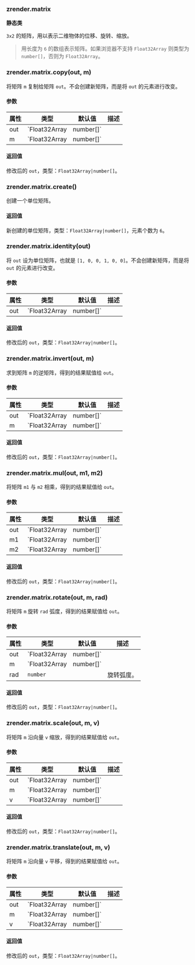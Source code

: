 ---
---

### zrender.matrix

**静态类**

`3x2` 的矩阵，用以表示二维物体的位移、旋转、缩放。

> 用长度为 `6` 的数组表示矩阵。如果浏览器不支持 `Float32Array` 则类型为 `number[]`，否则为 `Float32Array`。



### zrender.matrix.copy(out, m)

将矩阵 `m` 复制给矩阵 `out`。不会创建新矩阵，而是将 `out` 的元素进行改变。

#### 参数

|属性|类型|默认值|描述|
|---|---|---|---|
|out|`Float32Array|number[]`||待修改的矩阵，由 [`zrender.matrix.create`](#zrendermatrixcreate) 创建。|
|m|`Float32Array|number[]`||参考矩阵。|

#### 返回值

修改后的 `out`，类型：`Float32Array|number[]`。



### zrender.matrix.create()

创建一个单位矩阵。

#### 返回值

新创建的单位矩阵，类型：`Float32Array|number[]`，元素个数为 `6`。



### zrender.matrix.identity(out)

将 `out` 设为单位矩阵，也就是 `[1, 0, 0, 1, 0, 0]`。不会创建新矩阵，而是将 `out` 的元素进行改变。

#### 参数

|属性|类型|默认值|描述|
|---|---|---|---|
|out|`Float32Array|number[]`||待修改的矩阵，由 [`zrender.matrix.create`](#zrendermatrixcreate) 创建。|

#### 返回值

修改后的 `out`，类型：`Float32Array|number[]`。



### zrender.matrix.invert(out, m)

求到矩阵 `m` 的逆矩阵，得到的结果赋值给 `out`。

#### 参数

|属性|类型|默认值|描述|
|---|---|---|---|
|out|`Float32Array|number[]`||输出矩阵，由 [`zrender.matrix.create`](#zrendermatrixcreate) 创建。|
|m|`Float32Array|number[]`||待求逆的矩阵，不会在改方法中被改变。|

#### 返回值

修改后的 `out`，类型：`Float32Array|number[]`。



### zrender.matrix.mul(out, m1, m2)

将矩阵 `m1` 与 `m2` 相乘，得到的结果赋值给 `out`。

#### 参数

|属性|类型|默认值|描述|
|---|---|---|---|
|out|`Float32Array|number[]`||输出矩阵，由 [`zrender.matrix.create`](#zrendermatrixcreate) 创建。|
|m1|`Float32Array|number[]`||待相乘的矩阵。|
|m2|`Float32Array|number[]`||待相乘的矩阵。|

#### 返回值

修改后的 `out`，类型：`Float32Array|number[]`。



### zrender.matrix.rotate(out, m, rad)

将矩阵 `m` 旋转 `rad` 弧度，得到的结果赋值给 `out`。

#### 参数

|属性|类型|默认值|描述|
|---|---|---|---|
|out|`Float32Array|number[]`||输出矩阵，由 [`zrender.matrix.create`](#zrendermatrixcreate) 创建。|
|m|`Float32Array|number[]`||待修改的矩阵，不会在改方法中被改变。|
|rad|`number`||旋转弧度。|

#### 返回值

修改后的 `out`，类型：`Float32Array|number[]`。



### zrender.matrix.scale(out, m, v)

将矩阵 `m` 沿向量 `v` 缩放，得到的结果赋值给 `out`。

#### 参数

|属性|类型|默认值|描述|
|---|---|---|---|
|out|`Float32Array|number[]`||输出矩阵，由 [`zrender.matrix.create`](#zrendermatrixcreate) 创建。|
|m|`Float32Array|number[]`||待修改的矩阵，不会在改方法中被改变。|
|v|`Float32Array|number[]`||长度为 `2` 的缩放向量，表示横向和纵向的缩放量。|

#### 返回值

修改后的 `out`，类型：`Float32Array|number[]`。



### zrender.matrix.translate(out, m, v)

将矩阵 `m` 沿向量 `v` 平移，得到的结果赋值给 `out`。

#### 参数

|属性|类型|默认值|描述|
|---|---|---|---|
|out|`Float32Array|number[]`||输出矩阵，由 [`zrender.matrix.create`](#zrendermatrixcreate) 创建。|
|m|`Float32Array|number[]`||待修改的矩阵，不会在改方法中被改变。|
|v|`Float32Array|number[]`||长度为 `2` 的平移向量，表示横向和纵向的偏移量。|

#### 返回值

修改后的 `out`，类型：`Float32Array|number[]`。
